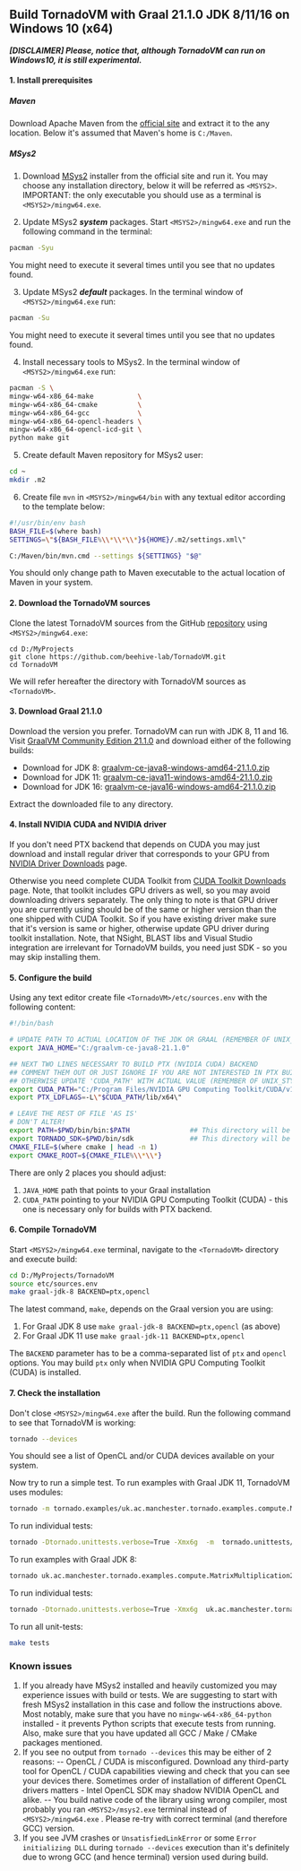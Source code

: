 ## Build TornadoVM with Graal 21.1.0 JDK 8/11/16 on Windows 10 (x64)


_**[DISCLAIMER] Please, notice that, although TornadoVM can run on Windows10, it is still experimental.**_

#### 1. Install prerequisites

##### Maven
Download Apache Maven from the [official site](https://maven.apache.org/download.cgi) and extract it to the any location. Below it's assumed that Maven's home is `C:/Maven`.
##### MSys2
1. Download [MSys2](https://www.msys2.org/) installer from the official site and run it. You may choose any installation directory, below it will be referred as `<MSYS2>`. IMPORTANT: the only executable you should use as a terminal is `<MSYS2>/mingw64.exe`.

2. Update MSys2 _**system**_ packages. Start `<MSYS2>/mingw64.exe` and run the following command in the terminal:
```bash
pacman -Syu
```
You might need to execute it several times until you see that no updates found.

3. Update MSys2 _**default**_ packages. In the terminal window of `<MSYS2>/mingw64.exe` run:
```bash
pacman -Su
```
You might need to execute it several times until you see that no updates found.

4. Install necessary tools to MSys2. In the terminal window of `<MSYS2>/mingw64.exe` run:
```bash
pacman -S \
mingw-w64-x86_64-make           \
mingw-w64-x86_64-cmake          \
mingw-w64-x86_64-gcc            \
mingw-w64-x86_64-opencl-headers \
mingw-w64-x86_64-opencl-icd-git \
python make git
```

5. Create default Maven repository for MSys2 user:
```bash
cd ~
mkdir .m2
```

6. Create file `mvn` in `<MSYS2>/mingw64/bin` with any textual editor according to the template below:
```bash
#!/usr/bin/env bash
BASH_FILE=$(where bash)
SETTINGS=\"${BASH_FILE%\\*\\*\\*}${HOME}/.m2/settings.xml\"

C:/Maven/bin/mvn.cmd --settings ${SETTINGS} "$@"
```
You should only change path to Maven executable to the actual location of Maven in your system.

#### 2. Download the TornadoVM sources
Clone the latest TornadoVM sources from the GitHub [repository](https://github.com/beehive-lab/TornadoVM) using `<MSYS2>/mingw64.exe`:
```
cd D:/MyProjects
git clone https://github.com/beehive-lab/TornadoVM.git
cd TornadoVM
```
We will refer hereafter the directory with TornadoVM sources as `<TornadoVM>`.

#### 3. Download Graal 21.1.0

Download the version you prefer. TornadoVM can run with JDK 8, 11 and 16. Visit [GraalVM Community Edition 21.1.0](https://github.com/graalvm/graalvm-ce-builds/releases/tag/vm-21.1.0) and download either of the following builds:
- Download for JDK 8: [graalvm-ce-java8-windows-amd64-21.1.0.zip](https://github.com/graalvm/graalvm-ce-builds/releases/download/vm-21.1.0/graalvm-ce-java8-windows-amd64-21.1.0.zip)
- Download for JDK 11: [graalvm-ce-java11-windows-amd64-21.1.0.zip](https://github.com/graalvm/graalvm-ce-builds/releases/download/vm-21.1.0/graalvm-ce-java11-windows-amd64-21.1.0.zip)
- Download for JDK 16: [graalvm-ce-java16-windows-amd64-21.1.0.zip](https://github.com/graalvm/graalvm-ce-builds/releases/download/vm-21.1.0/graalvm-ce-java16-windows-amd64-21.1.0.zip) 

Extract the downloaded file to any directory.

#### 4. Install NVIDIA CUDA and NVIDIA driver
If you don't need PTX backend that depends on CUDA you may just download and install regular driver that corresponds to your GPU from [NVIDIA Driver Downloads](https://www.nvidia.com/Download/index.aspx) page. 

Otherwise you need complete CUDA Toolkit from [CUDA Toolkit Downloads](https://developer.nvidia.com/cuda-downloads?target_os=Windows&target_arch=x86_64) page. Note, that toolkit includes GPU drivers as well, so you may avoid downloading drivers separately. The only thing to note is that GPU driver you are currently using should be of the same or higher version than the one shipped with CUDA Toolkit. So if you have existing driver make sure that it's version is same or higher, otherwise update GPU driver during toolkit installation. Note, that NSight, BLAST libs and Visual Studio integration are irrelevant for TornadoVM builds, you need just SDK - so you may skip installing them.

#### 5. Configure the build
Using any text editor create file `<TornadoVM>/etc/sources.env`  with the following content:
```bash
#!/bin/bash

# UPDATE PATH TO ACTUAL LOCATION OF THE JDK OR GRAAL (REMEMBER OF UNIX_STYLE SLASHES AND SPACES!!!)
export JAVA_HOME="C:/graalvm-ce-java8-21.1.0"  

## NEXT TWO LINES NECESSARY TO BUILD PTX (NVIDIA CUDA) BACKEND
## COMMENT THEM OUT OR JUST IGNORE IF YOU ARE NOT INTERESTED IN PTX BUILD
## OTHERWISE UPDATE 'CUDA_PATH' WITH ACTUAL VALUE (REMEMBER OF UNIX_STYLE SLASHES AND SPACES!!!)
export CUDA_PATH="C:/Program Files/NVIDIA GPU Computing Toolkit/CUDA/v11.2"
export PTX_LDFLAGS=-L\"$CUDA_PATH/lib/x64\"

# LEAVE THE REST OF FILE 'AS IS'
# DON'T ALTER!
export PATH=$PWD/bin/bin:$PATH               ## This directory will be automatically generated during Tornado compilation
export TORNADO_SDK=$PWD/bin/sdk              ## This directory will be automatically generated during Tornado compilation
CMAKE_FILE=$(where cmake | head -n 1)
export CMAKE_ROOT=${CMAKE_FILE%\\*\\*}
```
There are only 2 places you should adjust:
1. `JAVA_HOME` path that points to your Graal installation
2. `CUDA_PATH` pointing to your NVIDIA GPU Computing Toolkit (CUDA) - this one is necessary only for builds with PTX backend.

#### 6. Compile TornadoVM
Start `<MSYS2>/mingw64.exe` terminal, navigate to the `<TornadoVM>`  directory and execute build:
```bash
cd D:/MyProjects/TornadoVM
source etc/sources.env
make graal-jdk-8 BACKEND=ptx,opencl
```
The latest command, `make`, depends on the Graal version you are using:
1. For Graal JDK 8 use `make graal-jdk-8 BACKEND=ptx,opencl` (as above)
2. For Graal JDK 11 use `make graal-jdk-11 BACKEND=ptx,opencl` 

The `BACKEND` parameter has to be a comma-separated list of `ptx` and `opencl` options. You may build `ptx` only when NVIDIA GPU Computing Toolkit (CUDA) is installed.

#### 7. Check the installation 

Don't close `<MSYS2>/mingw64.exe` after the build. Run the following command to see that TornadoVM is working:
```bash
tornado --devices
```
You should see a list of OpenCL and/or CUDA devices available on your system.

Now try to run a simple test. To run examples with Graal JDK 11, TornadoVM uses modules:
```bash 
tornado -m tornado.examples/uk.ac.manchester.tornado.examples.compute.MatrixMultiplication2D 512
```

To run individual tests:
```bash
tornado -Dtornado.unittests.verbose=True -Xmx6g  -m  tornado.unittests/uk.ac.manchester.tornado.unittests.tools.TornadoTestRunner uk.ac.manchester.tornado.unittests.arrays.TestArrays
```

To run examples with Graal JDK 8:
```bash 
tornado uk.ac.manchester.tornado.examples.compute.MatrixMultiplication2D 512
```

To run individual tests:
```bash
tornado -Dtornado.unittests.verbose=True -Xmx6g  uk.ac.manchester.tornado.unittests.tools.TornadoTestRunner uk.ac.manchester.tornado.unittests.arrays.TestArrays
```

To run all unit-tests:
```bash
make tests
```

### Known issues
1. If you already have MSys2 installed and heavily customized you may experience issues with build or tests. We are suggesting to start with fresh MSys2 installation in this case and follow the instructions above. Most notably, make sure that you have no `mingw-w64-x86_64-python` installed - it prevents Python scripts that execute tests from running. Also, make sure that you have updated all GCC / Make / CMake packages mentioned.
2. If you see no output from `tornado --devices` this may be either of 2 reasons:
-- OpenCL / CUDA is misconfigured. Download any third-party tool for OpenCL / CUDA capabilities viewing and check that you can see your devices there. Sometimes order of installation of different OpenCL drivers matters - Intel OpenCL SDK may shadow NVIDIA OpenCL and alike.
-- You build native code of the library using wrong compiler, most probably you ran `<MSYS2>/msys2.exe` terminal instead of `<MSYS2>/mingw64.exe` . Please re-try with correct terminal (and therefore GCC) version.
3. If you see JVM crashes or `UnsatisfiedLinkError` or some `Error initializing DLL` during `tornado --devices` execution than it's definitely due to wrong GCC (and hence terminal) version used during build.
